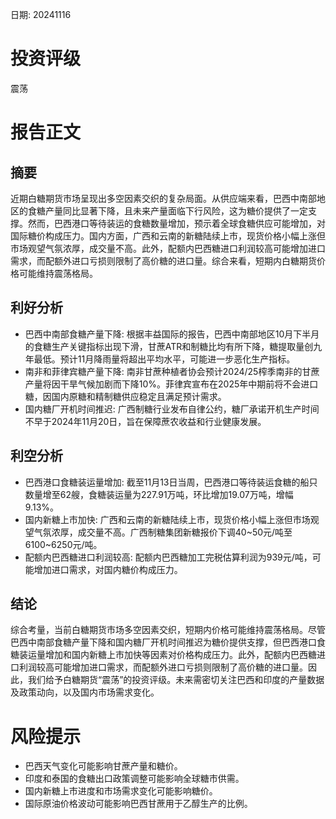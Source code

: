 
日期: 20241116

# 投资评级

震荡

# 报告正文

## 摘要

近期白糖期货市场呈现出多空因素交织的复杂局面。从供应端来看，巴西中南部地区的食糖产量同比显著下降，且未来产量面临下行风险，这为糖价提供了一定支撑。然而，巴西港口等待装运的食糖数量增加，预示着全球食糖供应可能增加，对国际糖价构成压力。国内方面，广西和云南的新糖陆续上市，现货价格小幅上涨但市场观望气氛浓厚，成交量不高。此外，配额内巴西糖进口利润较高可能增加进口需求，而配额外进口亏损则限制了高价糖的进口量。综合来看，短期内白糖期货价格可能维持震荡格局。

## 利好分析

* 巴西中南部食糖产量下降: 根据丰益国际的报告，巴西中南部地区10月下半月的食糖生产关键指标出现下滑，甘蔗ATR和制糖比均有所下降，糖提取量创九年最低。预计11月降雨量将超出平均水平，可能进一步恶化生产指标。
* 南非和菲律宾糖产量下降: 南非甘蔗种植者协会预计2024/25榨季南非的甘蔗产量将因干旱气候加剧而下降10%。菲律宾宣布在2025年中期前将不会进口糖，因国内原糖和精制糖供应稳定且满足预计需求。
* 国内糖厂开机时间推迟: 广西制糖行业发布自律公约，糖厂承诺开机生产时间不早于2024年11月20日，旨在保障蔗农收益和行业健康发展。

## 利空分析

* 巴西港口食糖装运量增加: 截至11月13日当周，巴西港口等待装运食糖的船只数量增至62艘，食糖装运量为227.91万吨，环比增加19.07万吨，增幅9.13%。
* 国内新糖上市加快: 广西和云南的新糖陆续上市，现货价格小幅上涨但市场观望气氛浓厚，成交量不高。广西制糖集团新糖报价下调40~50元/吨至6100~6250元/吨。
* 配额内巴西糖进口利润较高: 配额内巴西糖加工完税估算利润为939元/吨，可能增加进口需求，对国内糖价构成压力。

## 结论

综合考量，当前白糖期货市场多空因素交织，短期内价格可能维持震荡格局。尽管巴西中南部食糖产量下降和国内糖厂开机时间推迟为糖价提供支撑，但巴西港口食糖装运量增加和国内新糖上市加快等因素对价格构成压力。此外，配额内巴西糖进口利润较高可能增加进口需求，而配额外进口亏损则限制了高价糖的进口量。因此，我们给予白糖期货“震荡”的投资评级。未来需密切关注巴西和印度的产量数据及政策动向，以及国内市场需求变化。

# 风险提示

* 巴西天气变化可能影响甘蔗产量和糖价。
* 印度和泰国的食糖出口政策调整可能影响全球糖市供需。
* 国内新糖上市进度和市场需求变化可能影响糖价。
* 国际原油价格波动可能影响巴西甘蔗用于乙醇生产的比例。

